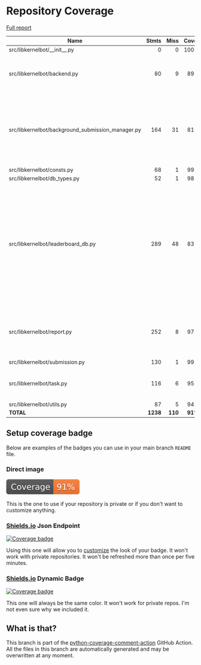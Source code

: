 # Repository Coverage

[Full report](https://htmlpreview.github.io/?https://github.com/chivatam/discord-cluster-manager/blob/python-coverage-comment-action-data/htmlcov/index.html)

| Name                                                |    Stmts |     Miss |   Cover |   Missing |
|---------------------------------------------------- | -------: | -------: | ------: | --------: |
| src/libkernelbot/\_\_init\_\_.py                    |        0 |        0 |    100% |           |
| src/libkernelbot/backend.py                         |       80 |        9 |     89% |38-39, 59, 200-202, 219-221 |
| src/libkernelbot/background\_submission\_manager.py |      164 |       31 |     81% |36, 38-40, 42, 45, 47, 176-177, 203-206, 224-229, 246-271 |
| src/libkernelbot/consts.py                          |       68 |        1 |     99% |        48 |
| src/libkernelbot/db\_types.py                       |       52 |        1 |     98% |         7 |
| src/libkernelbot/leaderboard\_db.py                 |      289 |       48 |     83% |65, 99, 373-383, 396-414, 719-721, 790-811, 968-992, 1004-1043, 1050-1071, 1078-1085, 1101-1110 |
| src/libkernelbot/report.py                          |      252 |        8 |     97% |46, 308, 318, 339, 366, 373-374, 381 |
| src/libkernelbot/submission.py                      |      130 |        1 |     99% |        18 |
| src/libkernelbot/task.py                            |      116 |        6 |     95% |68, 119, 124-126, 163 |
| src/libkernelbot/utils.py                           |       87 |        5 |     94% |     39-48 |
|                                           **TOTAL** | **1238** |  **110** | **91%** |           |


## Setup coverage badge

Below are examples of the badges you can use in your main branch `README` file.

### Direct image

[![Coverage badge](https://raw.githubusercontent.com/chivatam/discord-cluster-manager/python-coverage-comment-action-data/badge.svg)](https://htmlpreview.github.io/?https://github.com/chivatam/discord-cluster-manager/blob/python-coverage-comment-action-data/htmlcov/index.html)

This is the one to use if your repository is private or if you don't want to customize anything.

### [Shields.io](https://shields.io) Json Endpoint

[![Coverage badge](https://img.shields.io/endpoint?url=https://raw.githubusercontent.com/chivatam/discord-cluster-manager/python-coverage-comment-action-data/endpoint.json)](https://htmlpreview.github.io/?https://github.com/chivatam/discord-cluster-manager/blob/python-coverage-comment-action-data/htmlcov/index.html)

Using this one will allow you to [customize](https://shields.io/endpoint) the look of your badge.
It won't work with private repositories. It won't be refreshed more than once per five minutes.

### [Shields.io](https://shields.io) Dynamic Badge

[![Coverage badge](https://img.shields.io/badge/dynamic/json?color=brightgreen&label=coverage&query=%24.message&url=https%3A%2F%2Fraw.githubusercontent.com%2Fchivatam%2Fdiscord-cluster-manager%2Fpython-coverage-comment-action-data%2Fendpoint.json)](https://htmlpreview.github.io/?https://github.com/chivatam/discord-cluster-manager/blob/python-coverage-comment-action-data/htmlcov/index.html)

This one will always be the same color. It won't work for private repos. I'm not even sure why we included it.

## What is that?

This branch is part of the
[python-coverage-comment-action](https://github.com/marketplace/actions/python-coverage-comment)
GitHub Action. All the files in this branch are automatically generated and may be
overwritten at any moment.